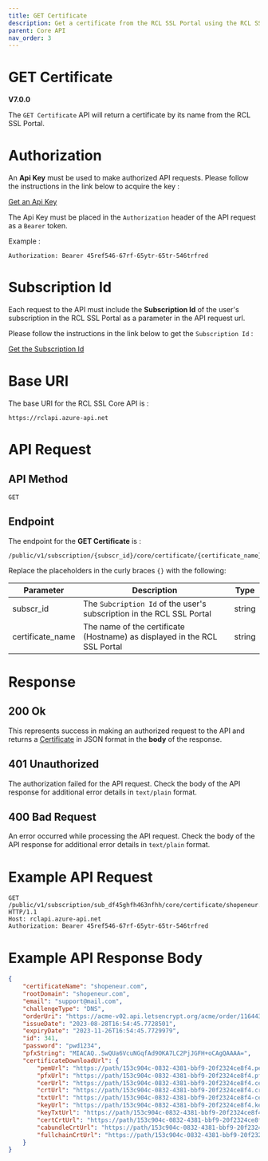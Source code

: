 ```yaml
---
title: GET Certificate
description: Get a certificate from the RCL SSL Portal using the RCL SSL Core API
parent: Core API
nav_order: 3
---
```


# GET Certificate 
**V7.0.0**

The ``GET Certificate`` API will return a certificate by its name from the RCL SSL Portal.

# Authorization

An **Api Key** must be used to make authorized API requests. Please follow the instructions in the link below to acquire the key :

[Get an Api Key](./authorization.md)

The Api Key must be placed in the ``Authorization`` header of the API request as a ``Bearer`` token.

Example :
```
Authorization: Bearer 45ref546-67rf-65ytr-65tr-546trfred
```

# Subscription Id

Each request to the API must include the **Subscription Id** of the user's subscription in the RCL SSL Portal as a parameter in the API request url.

Please follow the instructions in the link below to get the ``Subscription Id`` :

[Get the Subscription Id](subscription-id.md)

# Base URI

The base URI for the RCL SSL Core API is :
```
https://rclapi.azure-api.net
```

# API Request

## API Method

``GET``

## Endpoint 
The endpoint for the **GET Certificate** is :

```
/public/v1/subscription/{subscr_id}/core/certificate/{certificate_name}
```

Replace the placeholders in the curly braces ``{}`` with the following:

| Parameter | Description |Type
| --- | --- |--- |
|subscr_id  | The ``Subcription Id`` of the user's subscription in the RCL SSL Portal |string|
|certificate_name  | The name of the certificate (Hostname) as displayed in the RCL SSL Portal | string |

# Response

## 200 Ok

This represents success in making an authorized request to the API and returns a [Certificate](./models.md#certificate) in JSON format in the **body** of the response. 

## 401 Unauthorized

The authorization failed for the API request. Check the body of the API response for additional error details in ``text/plain`` format.

## 400 Bad Request

An error occurred while processing the API request. Check the body of the API response for additional error details in ``text/plain`` format.

# Example API Request

```
GET /public/v1/subscription/sub_df45ghfh463nfhh/core/certificate/shopeneur.com HTTP/1.1
Host: rclapi.azure-api.net
Authorization: Bearer 45ref546-67rf-65ytr-65tr-546trfred
```

# Example API Response Body

```json
{
    "certificateName": "shopeneur.com",
    "rootDomain": "shopeneur.com",
    "email": "support@mail.com",
    "challengeType": "DNS",
    "orderUri": "https://acme-v02.api.letsencrypt.org/acme/order/116443104/10561456874",
    "issueDate": "2023-08-28T16:54:45.7728501",
    "expiryDate": "2023-11-26T16:54:45.7729979",
    "id": 341,
    "password": "pwd1234",
    "pfxString": "MIACAQ..SwQUa6VcuNGqfAd9OKA7LC2PjJGFH+oCAgQAAAA=",
    "certificateDownloadUrl": {
        "pemUrl": "https://path/153c904c-0832-4381-bbf9-20f2324ce8f4.pem",
        "pfxUrl": "https://path/153c904c-0832-4381-bbf9-20f2324ce8f4.pfx",
        "cerUrl": "https://path/153c904c-0832-4381-bbf9-20f2324ce8f4.cer",
        "crtUrl": "https://path/153c904c-0832-4381-bbf9-20f2324ce8f4.crt",
        "txtUrl": "https://path/153c904c-0832-4381-bbf9-20f2324ce8f4-certdownload.txt",
        "keyUrl": "https://path/153c904c-0832-4381-bbf9-20f2324ce8f4.key",
        "keyTxtUrl": "https://path/153c904c-0832-4381-bbf9-20f2324ce8f4.txt",
        "certCrtUrl": "https://path/153c904c-0832-4381-bbf9-20f2324ce8f4-cert.crt",
        "cabundleCrtUrl": "https://path/153c904c-0832-4381-bbf9-20f2324ce8f4-cabundle.crt",
        "fullchainCrtUrl": "https://path/153c904c-0832-4381-bbf9-20f2324ce8f4-fullchain.crt"
    }
}
```


